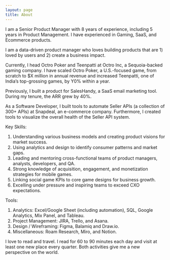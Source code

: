 ```yaml
---
layout: page
title: About
---
```


<p>
I am a Senior Product Manager with 8 years of experience, including 5 years in Product Management. I have experienced in Gaming, SaaS, and Ecommerce products. 

I am a data-driven product manager who loves building products that are 1) loved by users and 2) create a business impact. 

Currently, I head Octro Poker and Teenpatti at Octro Inc, a Sequoia-backed gaming company. I have scaled Octro Poker, a U.S.-focused game, from scratch to $X million in annual revenue and increased Teenpatti, one of India’s top-grossing games, by Y0% within a year. 

Previously, I built a product for SalesHandy, a SaaS email marketing tool. During my tenure, the ARR grew by 40%.

As a Software Developer, I built tools to automate Seller APIs (a collection of 300+ APIs) at Snapdeal, an e-commerce company. Furthermore, I created tools to visualize the overall health of the Seller API system.

Key Skills: 
1. Understanding various business models and creating product visions for market success. 
2. Using analytics and design to identify consumer patterns and market gaps. 
3. Leading and mentoring cross-functional teams of product managers, analysts, developers, and QA. 
4. Strong knowledge of acquisition, engagement, and monetization strategies for mobile games. 
5. Linking social game KPIs to core game designs for business growth. 
6. Excelling under pressure and inspiring teams to exceed CXO expectations. 

Tools: 
1. Analytics: Excel/Google Sheet (including automation), SQL, Google Analytics, Mix Panel, and Tableau. 
2. Project Management: JIRA, Trello, and Asana.
3. Design / Wireframing: Figma, Balamiq and Draw.io.
4. Miscellaneous: Roam Research, Miro, and Notion.

I love to read and travel. I read for 60 to 90 minutes each day and visit at least one new place every quarter. Both activities give me a new perspective on the world.
</p>
